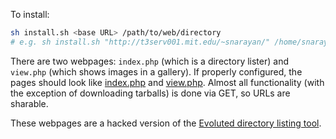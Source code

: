 To install:

```bash
sh install.sh <base URL> /path/to/web/directory
# e.g. sh install.sh "http://t3serv001.mit.edu/~snarayan/" /home/snarayan/public_html/
```

There are two webpages: `index.php` (which is a directory lister) and `view.php` (which shows images in a gallery).
If properly configured, the pages should look like [index.php](http://t3serv001.mit.edu/~snarayan/index.php) and [view.php](http://t3serv001.mit.edu/~snarayan/view.php).
Almost all functionality (with the exception of downloading tarballs) is done via GET, so URLs are sharable.

These webpages are a hacked version of the [Evoluted directory listing tool](http://www.evoluted.net/thinktank/web-development/php-directory-listing-script).
